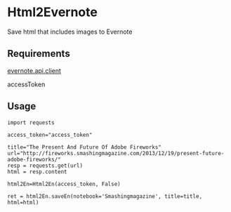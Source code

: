 Html2Evernote
=============

Save html that includes images to Evernote

## Requirements
[evernote.api.client](https://github.com/evernote/evernote-sdk-python)

accessToken

## Usage
	import requests
    
    access_token="access_token"
    
    title="The Present And Future Of Adobe Fireworks"
    url="http://fireworks.smashingmagazine.com/2013/12/19/present-future-adobe-fireworks/"
    resp = requests.get(url)
    html = resp.content
    
    html2En=Html2En(access_token, False)
    
    ret = html2En.saveEn(notebook='Smashingmagazine', title=title, html=html)
